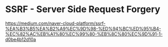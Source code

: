 # SSRF - Server Side Request Forgery

https://medium.com/naver-cloud-platform/ssrf-%EA%B3%B5%EA%B2%A9%EC%9D%98-%ED%94%BC%ED%95%B4-%EC%82%AC%EB%A1%80%EC%99%80-%EB%8C%80%EC%9D%91-1-d0be4b12d10a
